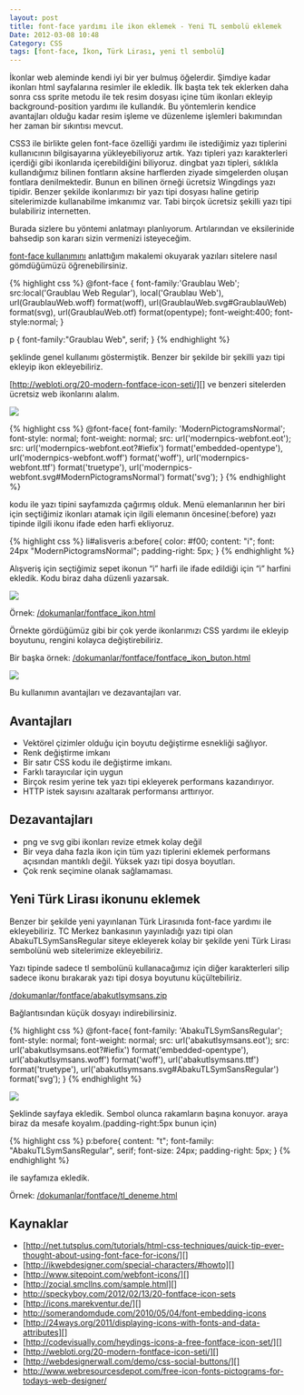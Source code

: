 ```yaml
---
layout: post
title: font-face yardımı ile ikon eklemek - Yeni TL sembolü eklemek
Date: 2012-03-08 10:48
Category: CSS
tags: [font-face, İkon, Türk Lirası, yeni tl sembolü]
---
```


İkonlar web aleminde kendi iyi bir yer bulmuş öğelerdir. Şimdiye kadar
ikonları html sayfalarına resimler ile ekledik. İlk başta tek tek
eklerken daha sonra css sprite metodu ile tek resim dosyası içine tüm
ikonları ekleyip background-position yardımı ile kullandık. Bu
yöntemlerin kendice avantajları olduğu kadar resim işleme ve düzenleme
işlemleri bakımından her zaman bir sıkıntısı mevcut.

CSS3 ile birlikte gelen font-face özelliği yardımı ile istediğimiz yazı
tiplerini kullanıcının bilgisayarına yükleyebiliyoruz artık. Yazı
tipleri yazı karakterleri içerdiği gibi ikonlarıda içerebildiğini
biliyoruz. dingbat yazı tipleri, sıklıkla kullandığımız bilinen
fontların aksine harflerden ziyade simgelerden oluşan fontlara
denilmektedir. Bunun en bilinen örneği ücretsiz Wingdings yazı tipidir.
Benzer şekilde ikonlarımızı bir yazı tipi dosyası haline getirip
sitelerimizde kullanabilme imkanımız var. Tabi birçok ücretsiz şekilli
yazı tipi bulabiliriz internetten.

Burada sizlere bu yöntemi anlatmayı planlıyorum. Artılarından ve
eksilerinide bahsedip son kararı sizin vermenizi isteyeceğim.

[font-face kullanımını][] anlattığım makalemi okuyarak yazıları sitelere
nasıl gömdüğümüzü öğrenebilirsiniz.

{% highlight css %}
@font-face {
	font-family:'Graublau Web';
	src:local('Graublau Web Regular'), local('Graublau Web'), url(GraublauWeb.woff) format(woff), url(GraublauWeb.svg#GraublauWeb) format(svg), url(GraublauWeb.otf) format(opentype);
	font-weight:400;
	font-style:normal;
}

p {
	font-family:"Graublau Web", serif;
}
{% endhighlight %}

şeklinde genel kullanımı göstermiştik. Benzer bir şekilde bir şekilli
yazı tipi ekleyip ikon ekleyebiliriz.

[http://webloti.org/20-modern-fontface-icon-seti/][] ve benzeri sitelerden ücretsiz web ikonlarını alalım.

![][100]

{% highlight css %}
 @font-face{
	font-family: 'ModernPictogramsNormal';
	font-style: normal;
	font-weight: normal;
	src: url('modernpics-webfont.eot');
	src: url('modernpics-webfont.eot?#iefix') format('embedded-opentype'),
url('modernpics-webfont.woff') format('woff'),
url('modernpics-webfont.ttf') format('truetype'),
url('modernpics-webfont.svg#ModernPictogramsNormal') format('svg');
}
{% endhighlight %}

kodu ile yazı tipini sayfamızda çağırmış olduk. Menü elemanlarının her
biri için seçtiğimiz ikonları atamak için ilgili elemanın
öncesine(:before) yazı tipinde ilgili ikonu ifade eden harfi ekliyoruz.

{% highlight css %}
li#alisveris a:before{
	color: #f00;
	content: "i";
	font: 24px "ModernPictogramsNormal";
	padding-right: 5px;
}
{% endhighlight %}

Alışveriş için seçtiğimiz sepet ikonun “i” harfi ile ifade edildiği için “i” harfini ekledik. Kodu biraz daha düzenli yazarsak.

![][1]

Örnek: [/dokumanlar/fontface_ikon.html][]

Örnekte gördüğümüz gibi bir çok yerde ikonlarımızı CSS yardımı ile
ekleyip boyutunu, rengini kolayca değiştirebiliriz.

Bir başka örnek:
[/dokumanlar/fontface/fontface_ikon_buton.html][]

![][2]

Bu kullanımın avantajları ve dezavantajları var.

## Avantajları

-   Vektörel çizimler olduğu için boyutu değiştirme esnekliği sağlıyor.
-   Renk değiştirme imkanı
-   Bir satır CSS kodu ile değiştirme imkanı.
-   Farklı tarayıcılar için uygun
-   Birçok resim yerine tek yazı tipi ekleyerek performans kazandırıyor.
-   HTTP istek sayısını azaltarak performansı arttırıyor.

## Dezavantajları

-   png ve svg gibi ikonları revize etmek kolay değil
-   Bir veya daha fazla ikon için tüm yazı tiplerini eklemek performans
    açısından mantıklı değil. Yüksek yazı tipi dosya boyutları.
-   Çok renk seçimine olanak sağlamaması.

## Yeni Türk Lirası ikonunu eklemek

Benzer bir şekilde yeni yayınlanan Türk Lirasınıda font-face yardımı ile
ekleyebiliriz. TC Merkez bankasının yayınladığı yazı tipi olan
AbakuTLSymSansRegular siteye ekleyerek kolay bir şekilde yeni Türk
Lirası sembolünü web sitelerimize ekleyebiliriz.

Yazı tipinde sadece tl sembolünü kullanacağımız için diğer karakterleri
silip sadece ikonu bırakarak yazı tipi dosya boyutunu küçültebiliriz.

[/dokumanlar/fontface/abakutlsymsans.zip][]

Bağlantısından küçük dosyayı indirebilirsiniz.

{% highlight css %}
@font-face{
	font-family: 'AbakuTLSymSansRegular';
	font-style: normal;
	font-weight: normal;
	src: url('abakutlsymsans.eot');
	src: url('abakutlsymsans.eot?#iefix')
format('embedded-opentype'), url('abakutlsymsans.woff') format('woff'),
url('abakutlsymsans.ttf') format('truetype'),
url('abakutlsymsans.svg#AbakuTLSymSansRegular') format('svg');
}
{% endhighlight %}

![][3]

Şeklinde sayfaya ekledik. Sembol olunca rakamların başına konuyor. araya
biraz da mesafe koyalım.(padding-right:5px bunun için)

{% highlight css %}
p:before{
	content: "t";
	font-family: "AbakuTLSymSansRegular", serif;
	font-size: 24px;
	padding-right: 5px;
}
{% endhighlight %}

ile sayfamıza ekledik.

Örnek: [/dokumanlar/fontface/tl_deneme.html][]

## Kaynaklar

-   [http://net.tutsplus.com/tutorials/html-css-techniques/quick-tip-ever-thought-about-using-font-face-for-icons/][]
-   [http://ikwebdesigner.com/special-characters/#howto][]
-   [http://www.sitepoint.com/webfont-icons/][]
-   [http://zocial.smcllns.com/sample.html][]
-   http://speckyboy.com/2012/02/13/20-fontface-icon-sets
-   [http://icons.marekventur.de/][]
-   http://somerandomdude.com/2010/05/04/font-embedding-icons
-   [http://24ways.org/2011/displaying-icons-with-fonts-and-data-attributes][]
-   [http://codevisually.com/heydings-icons-a-free-fontface-icon-set/][]
-   [http://webloti.org/20-modern-fontface-icon-seti/][]
-   [http://webdesignerwall.com/demo/css-social-buttons/][]
-   http://www.webresourcesdepot.com/free-icon-fonts-pictograms-for-todays-web-designer/

  [font-face kullanımını]: http://fatihhayrioglu.com/font-face-kullanimi/
  [http://webloti.org/20-modern-fontface-icon-seti/]: http://webloti.org/20-modern-fontface-icon-seti/
  [100]: https://lh5.googleusercontent.com/79Rggs4m_IPXO4v7JCZQt1fSFLljkf9RuTtZDSPzqeg4D3pjzrKFmyboc6ZmVwnSUw7yDZUvklmSSCqFSo8YL3qslteMuQ8r4I-SxhoO6pJVZ1EhZog
  [1]: /images/Screen-shot-2012-03-08-at-10.44.09-AM.png
  [/dokumanlar/fontface_ikon.html]: /dokumanlar/fontface_ikon.html
  [/dokumanlar/fontface/fontface_ikon_buton.html]: /dokumanlar/fontface/fontface_ikon_buton.html
  [2]: /images/Screen-shot-2012-03-08-at-10.45.36-AM.png
  [/dokumanlar/fontface/abakutlsymsans.zip]: /dokumanlar/fontface/abakutlsymsans.zip
  [3]: /images/Screen-shot-2012-03-08-at-10.47.01-AM.png
  [/dokumanlar/fontface/tl_deneme.html]: /dokumanlar/fontface/tl_deneme.html
  [http://net.tutsplus.com/tutorials/html-css-techniques/quick-tip-ever-thought-about-using-font-face-for-icons/]: http://net.tutsplus.com/tutorials/html-css-techniques/quick-tip-ever-thought-about-using-font-face-for-icons/
  [http://ikwebdesigner.com/special-characters/#howto]: http://ikwebdesigner.com/special-characters/#howto
  [http://www.sitepoint.com/webfont-icons/]: http://www.sitepoint.com/webfont-icons/
  [http://zocial.smcllns.com/sample.html]: http://zocial.smcllns.com/sample.html
  [http://icons.marekventur.de/]: http://icons.marekventur.de/
  [http://24ways.org/2011/displaying-icons-with-fonts-and-data-attributes]: http://24ways.org/2011/displaying-icons-with-fonts-and-data-attributes
  [http://codevisually.com/heydings-icons-a-free-fontface-icon-set/]: http://codevisually.com/heydings-icons-a-free-fontface-icon-set/
  [http://webdesignerwall.com/demo/css-social-buttons/]: http://webdesignerwall.com/demo/css-social-buttons/